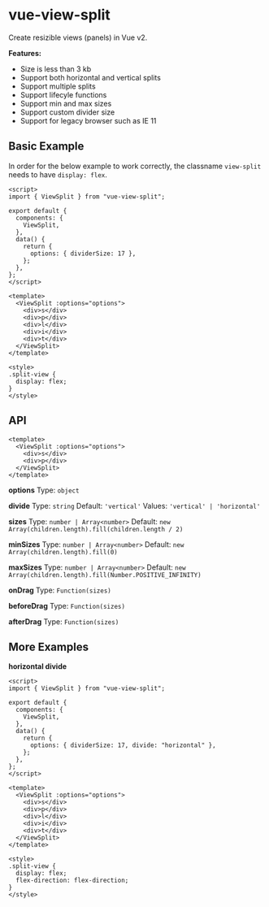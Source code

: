 # vue-view-split

Create resizible views (panels) in Vue v2.

**Features:**

- Size is less than 3 kb
- Support both horizontal and vertical splits
- Support multiple splits
- Support lifecyle functions
- Support min and max sizes
- Support custom divider size
- Support for legacy browser such as IE 11

## Basic Example

In order for the below example to work correctly, the classname `view-split` needs to have `display: flex`.

```vue
<script>
import { ViewSplit } from "vue-view-split";

export default {
  components: {
    ViewSplit,
  },
  data() {
    return {
      options: { dividerSize: 17 },
    };
  },
};
</script>

<template>
  <ViewSplit :options="options">
    <div>s</div>
    <div>p</div>
    <div>l</div>
    <div>i</div>
    <div>t</div>
  </ViewSplit>
</template>

<style>
.split-view {
  display: flex;
}
</style>
```

## API

```vue
<template>
  <ViewSplit :options="options">
    <div>s</div>
    <div>p</div>
  </ViewSplit>
</template>
```

**options**
Type: `object`

**divide**
Type: `string`
Default: `'vertical'`
Values: `'vertical' | 'horizontal'`

**sizes**
Type: `number | Array<number>`
Default: `new Array(children.length).fill(children.length / 2)`

**minSizes**
Type: `number | Array<number>`
Default: `new Array(children.length).fill(0)`

**maxSizes**
Type: `number | Array<number>`
Default: `new Array(children.length).fill(Number.POSITIVE_INFINITY)`

**onDrag**
Type: `Function(sizes)`

**beforeDrag**
Type: `Function(sizes)`

**afterDrag**
Type: `Function(sizes)`

## More Examples

**horizontal divide**

```vue
<script>
import { ViewSplit } from "vue-view-split";

export default {
  components: {
    ViewSplit,
  },
  data() {
    return {
      options: { dividerSize: 17, divide: "horizontal" },
    };
  },
};
</script>

<template>
  <ViewSplit :options="options">
    <div>s</div>
    <div>p</div>
    <div>l</div>
    <div>i</div>
    <div>t</div>
  </ViewSplit>
</template>

<style>
.split-view {
  display: flex;
  flex-direction: flex-direction;
}
</style>
```
